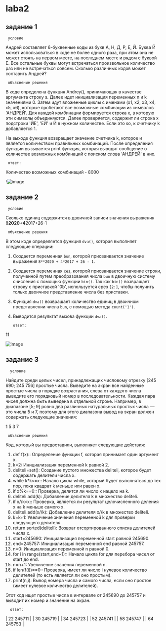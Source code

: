 # laba2

## задание 1

     условие

Андрей составляет 6-буквенные коды из букв А, Н, Д, Р, Е, Й. Буква Й может использоваться в коде не более одного раза, при этом она не может стоять на первом месте, на последнем месте и рядом с буквой Е. Все остальные буквы могут встречаться произвольное количество раз или не встречаться совсем. Сколько различных кодов может составить Андрей?

     объяснение решения

В коде определена функция Andrey(), принимающая в качестве аргумента строку s. Далее идет инициализация переменных n и k значениями 0. Затем идут вложенные циклы с именами (x1, x2, x3, x4, x5, x6), которые пробегают все возможные комбинации из символов 'АНДРЕЙ'. Для каждой комбинации формируется строка x, в которую эти символы объединяются. Далее проверяется, содержит ли строка x подстроки 'ЙЕ', 'ЕЙ' и Й в нужном количестве. Если это so, к счетчику k добавляется 1.

На выходе функция возвращает значение счетчика k, которое и является количеством правильных комбинаций. После определения функции вызывается print функция, которая выводит сообщение о количестве возможных комбинаций с поиском слова 'АНДРЕЙ' в них.

     ответ:

Количество возможных комбинаций - 8000

!![image](https://github.com/KseniyaMaystrenko/laba2/assets/152999073/6cc8b728-93c5-4fe1-91b0-6abdade2838d)




## задание 2

     условие

Сколько единиц содержится в двоичной записи значения выражения 8**2020+4**2017+26-1

     объяснение решения

В этом коде определяется функция `dva()`, которая выполняет следующие операции:

1. Создается переменная `bun`, которой присваивается значение выражения `8**2020 + 4*2017 + 26 - 1`.
2. Создается переменная `ces`, которой присваивается значение строки, полученной путем преобразования числа `bun` в двоичную систему счисления с помощью функции `bin()`. Так как `bin()` возвращает строку с приставкой '0b', используется срез `[2:]`, чтобы получить только двоичное представление числа без приставки.
3. Функция `dva()` возвращает количество единиц в двоичном представлении числа `bun`, с помощью метода `count('1')`.
4. Выводится результат вызова функции `dva()`.

       ответ:

11

![image](https://github.com/KseniyaMaystrenko/laba2/assets/152999073/cf6616ef-4abc-4a72-8b19-b065e5acba0d)


## задание 3

      условие

Найдите среди целых чисел, принадлежащих числовому отрезку [245 690; 245 756]  простые числа. Выведите на экран все найденные простые числа в порядке возрастания, слева от каждого числа выведите его порядковый номер в последовательности. Каждая пара чисел должна быть выведена в отдельной строке. Например, в диапазоне [5; 9]  ровно два различных натуральных простых числа  — это числа 5 и 7, поэтому для этого диапазона вывод на экран должен содержать следующие значения:   

  1   5
  3   7

     объяснение решения

Код, который вы предоставили, выполняет следующие действия:

1. def f(x):: Определение функции f, которая принимает один аргумент x.
2. k=2: Инициализация переменной k равной 2.
3. deliteli=set(): Создание пустого множества deliteli, которое будет содержать делители числа x.
4. while k*k<=x:: Начало цикла while, который будет выполняться до тех пор, пока квадрат k меньше или равен x.
5. if x%k==0:: Проверка, делится ли число x нацело на k.
6. deliteli.add(k): Добавление делителя k в множество deliteli.
7. if x//k<x:: Проверка, является ли результат целочисленного деления x на k меньше самого x.
8. deliteli.add(x//k): Добавление делителя x//k в множество deliteli.
9. k=k+1: Увеличение значения переменной k для проверки следующего делителя.
10. return sorted(deliteli): Возврат отсортированного списка делителей числа x.
11. start=245690: Инициализация переменной start равной 245690.
12. end=245757: Инициализация переменной end равной 245757.
13. n=0: Инициализация переменной n равной 0.
14. for i in range(start,end+1):: Начало цикла for для перебора чисел от start до end.
15. n=n+1: Увеличение значения переменной n.
16. if len(f(i))==0:: Проверка, имеет ли число i нулевое количество делителей (то есть является ли оно простым).
17. print(n,i): Вывод номера числа и самого числа, если оно простое (имеет нулевое количество делителей).

Этот код ищет простые числа в интервале от 245690 до 245757 и выводит их номер и значение на экран.

      ответ:

| 22 245711 |
| 30 245719 |
| 34 245723 |
| 52 245741 |
| 58 245747 |
| 64 245753 |

